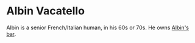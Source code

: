 # Albin Vacatello

Albin is a senior French/Italian human, in his 60s or 70s. He owns [Albin's bar].

[Albin's bar]: ../Locations/Albins-bar.md